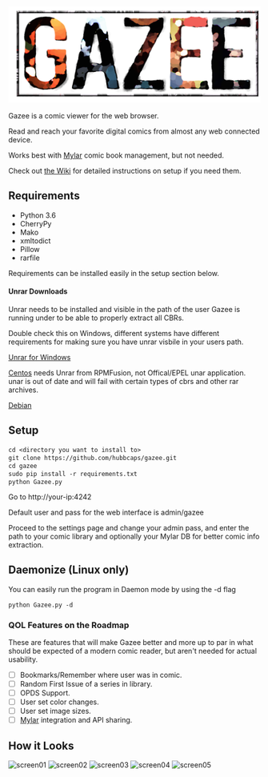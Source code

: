 ![Gazee](/public/images/logo.png)

Gazee is a comic viewer for the web browser.

Read and reach your favorite digital comics from almost any web connected device.

Works best with [Mylar](https://github.com/evilhero/mylar) comic book management, but not needed.

Check out [the Wiki](https://github.com/hubbcaps/gazee/wiki) for detailed instructions on setup if you need them.

## Requirements
* Python 3.6
* CherryPy
* Mako
* xmltodict
* Pillow
* rarfile

Requirements can be installed easily in the setup section below.

#### Unrar Downloads

Unrar needs to be installed and visible in the path of the user Gazee is running under to be able to properly extract all CBRs.

Double check this on Windows, different systems have different requirements for making sure you have unrar visbile in your users path.

[Unrar for Windows](http://www.rarlab.com/rar_add.htm)

[Centos](https://www.rpmfind.net/linux/rpm2html/search.php?query=unrar) needs Unrar from RPMFusion, not Offical/EPEL unar application. unar is out of date and will fail with certain types of cbrs and other rar archives.

[Debian](https://packages.debian.org/jessie/unrar)

## Setup

    cd <directory you want to install to>
    git clone https://github.com/hubbcaps/gazee.git
    cd gazee
    sudo pip install -r requirements.txt
    python Gazee.py


Go to http://your-ip:4242

Default user and pass for the web interface is admin/gazee

Proceed to the settings page and change your admin pass, and enter the path to your comic library and optionally your Mylar DB for better comic info extraction.

## Daemonize (Linux only)

You can easily run the program in Daemon mode by using the -d flag

    python Gazee.py -d

### QOL Features on the Roadmap

These are features that will make Gazee better and more up to par in what should be expected of a modern comic reader, but aren't needed for actual usability.

- [ ] Bookmarks/Remember where user was in comic.
- [ ] Random First Issue of a series in library.
- [ ] OPDS Support.
- [ ] User set color changes.
- [ ] User set image sizes.
- [ ] [Mylar](https://github.com/evilhero/mylar) integration and API sharing.

## How it Looks

![screen01](http://i.imgur.com/oirGqgS.png)
![screen02](http://i.imgur.com/krgVV5F.png)
![screen03](http://i.imgur.com/krL4XRh.png)
![screen04](http://i.imgur.com/nRJcTwq.png)
![screen05](http://i.imgur.com/UgLA7lx.png)
